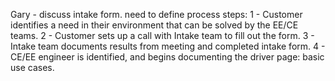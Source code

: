 
Gary - discuss intake form.
  need to define process steps:
    1 - Customer identifies a need in their environment that can be solved by the EE/CE teams.
    2 - Customer sets up a call with Intake team to fill out the form.
    3 - Intake team documents results from meeting and completed intake form.
    4 - CE/EE engineer is identified, and begins documenting the driver page: basic use cases.
